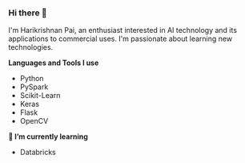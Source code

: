 ### Hi there 👋
I'm Harikrishnan Pai, an enthusiast interested in AI technology and its applications to commercial uses.
I'm passionate about learning new technologies.

**Languages and Tools I use**
  - Python
  - PySpark
  - Scikit-Learn
  - Keras
  - Flask
  - OpenCV

**🌱 I’m currently learning**
  - Databricks
  
 

<!--
**HGPai/HGPai** is a ✨ _special_ ✨ repository because its `README.md` (this file) appears on your GitHub profile.

Here are some ideas to get you started:

- 🔭 I’m currently working on ...
- 👯 I’m looking to collaborate on ...
- 🤔 I’m looking for help with ...
- 💬 Ask me about ...
- 📫 How to reach me: ...
- 😄 Pronouns: ...
- ⚡ Fun fact: ...
-->
